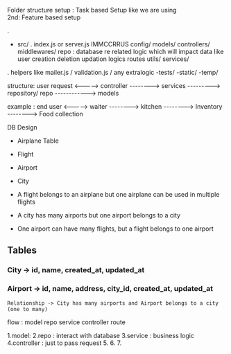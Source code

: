 
Folder structure setup :
Task based Setup like we are using        
2nd: Feature based setup


. 
- src/
    . index.js  or server.js                   IMMCCRRUS
    config/
    models/
    controllers/
    middlewares/
    repo   :     database re related logic which will impact data like user creation deletion updation logics
    routes
    utils/
    services/

. helpers  like mailer.js  / validation.js / any extralogic
-tests/
-static/
-temp/




<!-- ======================================= -->
structure:
user request <-----> controller -------->  services --------->  repository/ repo ------------> models

example :
end user    <----->  waiter    -------->   kitchen  -------->   Inventory         -------->   Food collection


DB Design
  - Airplane Table
  - Flight
  - Airport
  - City 

  - A flight belongs to an airplane but one airplane can be used in multiple flights
  - A city has many airports but one airport belongs to a city
  - One airport can have many flights, but a flight belongs to one airport


  
## Tables

### City -> id, name, created_at, updated_at
### Airport -> id, name, address, city_id, created_at, updated_at
    Relationship -> City has many airports and Airport belongs to a city (one to many)



flow : model repo service controller route

1.model: 
2.repo   : interact with database
3.service : business logic 
4.controller : just to pass request
5.
6.
7.

